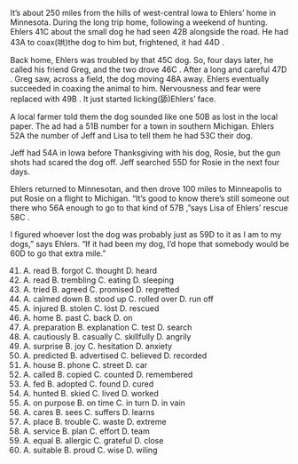 It’s about 250 miles from the hills of west-central lowa to Ehlers’ home in Minnesota. During the long trip home, following a weekend of hunting. Ehlers 41C about the small dog he had seen 42B alongside the road. He had 43A to coax(哄)the dog to him but, frightened, it had 44D .

Back home, Ehlers was troubled by that 45C dog. So, four days later, he called his friend Greg, and the
two drove 46C . After a long and careful 47D . Greg saw, across a field, the dog moving 48A away. Ehlers eventually succeeded in coaxing the animal to him. Nervousness and fear were replaced with 49B . It just started licking(舔)Ehlers’ face.

A local farmer told them the dog sounded like one 50B as lost in the local paper. The ad had a 51B number for a town in southern Michigan. Ehlers 52A the number of Jeff and Lisa to tell them he had 53C their dog.

Jeff had 54A in lowa before Thanksgiving with his dog, Rosie, but the gun shots had scared the dog off. Jeff searched 55D for Rosie in the next four days.

Ehlers returned to Minnesotan, and then drove 100 miles to Minneapolis to put Rosie on a flight to Michigan. “It’s good to know there’s still someone out there who 56A enough to go to that kind of 57B ,”says Lisa of Ehlers’ rescue 58C .

I figured whoever lost the dog was probably just as 59D to it as I am to my dogs,” says Ehlers. “If it had been my dog, I’d hope that somebody would be 60D to go that extra mile.”

41. A. read B. forgot C. thought D. heard
42. A. read B. trembling C. eating D. sleeping
43. A. tried B. agreed C. promised D. regretted
44. A. calmed down B. stood up C. rolled over D. run off
45. A. injured B. stolen C. lost D. rescued
46. A. home B. past C. back D. on
47. A. preparation B. explanation C. test D. search
48. A. cautiously B. casually C. skillfully D. angrily
49. A. surprise B. joy C. hesitation D. anxiety
50. A. predicted B. advertised C. believed D. recorded
51. A. house B. phone C. street D. car
52. A. called B. copied C. counted D. remembered
53. A. fed B. adopted C. found D. cured
54. A. hunted B. skied C. lived D. worked
55. A. on purpose B. on time C. in turn D. in vain
56. A. cares B. sees C. suffers D. learns
57. A. place B. trouble C. waste D. extreme
58. A. service B. plan C. effort D. team
59. A. equal B. allergic C. grateful D. close
60. A. suitable B. proud C. wise D. wiling
